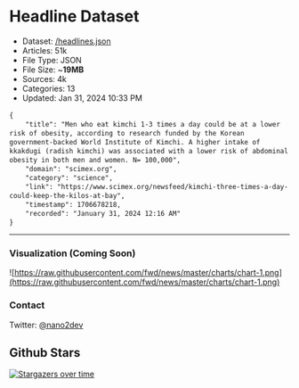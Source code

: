 # Headline Dataset

- Dataset: [/headlines.json](https://raw.githubusercontent.com/fwd/news/master/headlines.json) 
- Articles: 51k
- File Type: JSON
- File Size: ~**19MB**
- Sources: 4k
- Categories: 13
- Updated: Jan 31, 2024 10:33 PM

```
{
    "title": "Men who eat kimchi 1-3 times a day could be at a lower risk of obesity, according to research funded by the Korean government-backed World Institute of Kimchi. A higher intake of kkakdugi (radish kimchi) was associated with a lower risk of abdominal obesity in both men and women. N= 100,000",
    "domain": "scimex.org",
    "category": "science",
    "link": "https://www.scimex.org/newsfeed/kimchi-three-times-a-day-could-keep-the-kilos-at-bay",
    "timestamp": 1706678218,
    "recorded": "January 31, 2024 12:16 AM"
}
```

---

### Visualization (Coming Soon)

![https://raw.githubusercontent.com/fwd/news/master/charts/chart-1.png](https://raw.githubusercontent.com/fwd/news/master/charts/chart-1.png)

### Contact 

Twitter: [@nano2dev](https://twitter.com/nano2dev)

## Github Stars

[![Stargazers over time](https://starchart.cc/fwd/news.svg)](https://starchart.cc/fwd/news)
